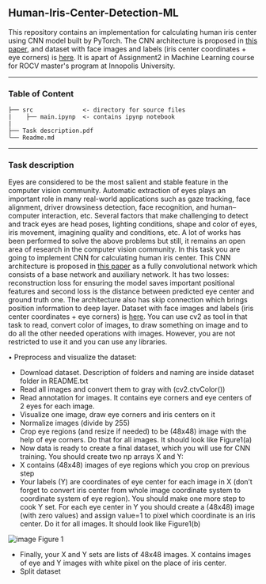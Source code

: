 ## Human-Iris-Center-Detection-ML
This repository contains an implementation for calculating human iris center using CNN model built by PyTorch. The CNN architecture is proposed in [this paper](https://ieeexplore.ieee.org/abstract/document/8803121/), and dataset with face images and labels (iris center coordinates + eye corners) is [here](https://www.unavarra.es/gi4e/databases/gi4e/). It is apart of Assignment2 in Machine Learning course for ROCV master's program at Innopolis University.

---
### Table of Content 
```
├── src              <- directory for source files 
|    ├── main.ipynp  <- contains ipynp notebook
|
├── Task description.pdf       
└── Readme.md
```
---
### Task description
Eyes are considered to be the most salient and stable feature in the computer vision community. Automatic extraction of eyes plays an important role in many real-world applications such as gaze tracking, face alignment, driver drowsiness detection, face recognition, and human–computer interaction, etc. Several factors that make challenging to detect and track eyes are head poses, lighting conditions, shape and color of eyes, iris movement, imagining quality and conditions, etc. A lot of works has been performed to solve the above problems but still, it remains an open area of research in the computer vision community. 
In this task you are going to implement CNN for calculating human iris center. This CNN architecture is proposed in [this paper](https://ieeexplore.ieee.org/abstract/document/8803121/) as a fully convolutional network which consists of a base network and auxiliary network. It has two losses: reconstruction loss for ensuring the model saves important positional features and second loss is the distance between predicted eye center and ground truth one. The architecture also has skip connection which brings position information to deep layer. Dataset with face images and labels (iris center coordinates + eye corners) is [here](https://www.unavarra.es/gi4e/databases/gi4e/). 
You can use cv2 as tool in that task to read, convert color of images, to draw something on image and to do all the other needed operations with images. However, you are not restricted to use it and you can use any libraries. 

•	Preprocess and visualize the dataset:
- Download dataset. Description of folders and naming are inside dataset folder in README.txt 
- Read all images and convert them to gray with (cv2.ctvColor()) 
- Read annotation for images. It contains eye corners and eye centers of 2 eyes for each image. 
- Visualize one image, draw eye corners and iris centers on it 
- Normalize images (divide by 255)
- Crop eye regions (and resize if needed) to be (48x48) image with the help of eye corners. Do that for all images. It should look like Figure1(a)
- Now data is ready to create a final dataset, which you will use for CNN training. You should create two np arrays X and Y:
- X contains (48x48) images of eye regions which you crop on previous step 
- Your labels (Y) are coordinates of eye center for each image in X (don’t forget to convert iris center from whole image coordinate system to coordinate system of eye region). You should make one more step to cook Y set. For each eye center in Y you should create a (48x48) image (with zero values) and assign value=1 to pixel which coordinate is an iris center. Do it for all images. It should look like Figure1(b)

![image](https://user-images.githubusercontent.com/90580636/146690903-6f7c2f99-a3b7-45f9-95cc-69774123529f.png)
Figure 1
- Finally, your X and Y sets are lists of 48x48 images. X contains images of eye and Y images with white pixel on the place of iris center.
- Split dataset 
